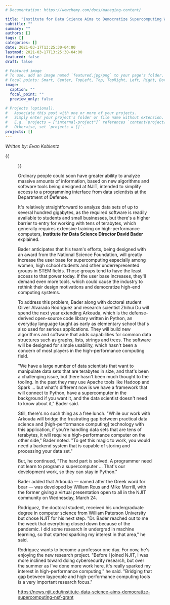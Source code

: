 ```yaml
---
# Documentation: https://wowchemy.com/docs/managing-content/

title: "Institute for Data Science Aims to Democratize Supercomputing With NSF Grant"
subtitle: ""
summary: ""
authors: []
tags: []
categories: []
date: 2021-03-17T13:25:30-04:00
lastmod: 2021-03-17T13:25:30-04:00
featured: false
draft: false

# Featured image
# To use, add an image named `featured.jpg/png` to your page's folder.
# Focal points: Smart, Center, TopLeft, Top, TopRight, Left, Right, BottomLeft, Bottom, BottomRight.
image:
  caption: ""
  focal_point: ""
  preview_only: false

# Projects (optional).
#   Associate this post with one or more of your projects.
#   Simply enter your project's folder or file name without extension.
#   E.g. `projects = ["internal-project"]` references `content/project/deep-learning/index.md`.
#   Otherwise, set `projects = []`.
projects: []
---
```


*Written by: Evan Koblentz*

{{<figure src="pexels-energepiccom-159888.jpg" caption="New algorithms from at NJIT can make supercomputer power available to almost anyone">}}

Ordinary people could soon have greater ability to analyze massive amounts of information, based on new algorithms and software tools being designed at NJIT, intended to simplify access to a programming interface from data scientists at the Department of Defense.

It's relatively straightforward to analyze data sets of up to several hundred gigabytes, as the required software is readily available to students and small businesses, but there's a higher barrier to entry for working with tens of terabytes, which generally requires extensive training on high-performance computers, **Institute for Data Science Director David Bader** explained.

Bader anticipates that his team's efforts, being designed with an award from the National Science Foundation, will greatly increase the user base for supercomputing especially among women, high school students and other underrepresented groups in STEM fields. Those groups tend to have the least access to that power today. If the user base increases, they'll demand even more tools, which could cause the industry to rethink their design motivations and democratize high-end computing systems.

To address this problem, Bader along with doctoral student Oliver Alvarado Rodriguez and research scientist Zhihui Du will spend the next year extending Arkouda, which is the defense-derived open-source code library written in Python, an everyday language taught as early as elementary school that's also used for serious applications. They will build new algorithms and software that adds capabilities for common data structures such as graphs, lists, strings and trees. The software will be designed for simple usability, which hasn't been a concern of most players in the high-performance computing field.

"We have a large number of data scientists that want to manipulate data sets that are terabytes in size, and that's been a challenging issue, but there hasn't been much thought to the tooling. In the past they may use Apache tools like Hadoop and Spark … but what's different now is we have a framework that will connect to Python, have a supercomputer in the background if you want it, and the data scientist doesn't need to know about it," Bader said.

Still, there's no such thing as a free lunch. "While our work with Arkouda will bridge the frustrating gap between practical data science and [high-performance computing] technology with this application, if you're handling data sets that are tens of terabytes, it will require a high-performance computer on the other side," Bader noted. "To get this magic to work, you would need a backend system that is capable of storing and processing your data set."

But, he continued, "The hard part is solved. A programmer need not learn to program a supercomputer … That's our development work, so they can stay in Python."

Bader added that Arkouda — named after the Greek word for bear — was developed by William Reus and Mike Merrill, with the former giving a virtual presentation open to all in the NJIT community on Wednesday, March 24.

Rodriguez, the doctoral student, received his undergraduate degree in computer science from William Paterson University but chose NJIT for his next step. "Dr. Bader reached out to me the week that everything closed down because of the pandemic. I did some research in undergrad in machine learning, so that started sparking my interest in that area," he said.

Rodriguez wants to become a professor one day. For now, he's enjoying the new research project. "Before I joined NJIT, I was more inclined toward doing cybersecurity research, but over the summer as I've done more work here, it's really sparked my interest in high-performance computing," he said. "Bridging that gap between laypeople and high-performance computing tools is a very important research focus."

https://news.njit.edu/institute-data-science-aims-democratize-supercomputing-nsf-grant
